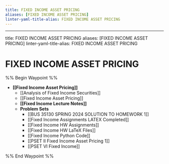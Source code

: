 ```yaml
---
title: FIXED INCOME ASSET PRICING
aliases: [FIXED INCOME ASSET PRICING]
linter-yaml-title-alias: FIXED INCOME ASSET PRICING
---
```


---

title: FIXED INCOME ASSET PRICING
aliases: [FIXED INCOME ASSET PRICING]
linter-yaml-title-alias: FIXED INCOME ASSET PRICING

# FIXED INCOME ASSET PRICING

%% Begin Waypoint %%
- **[[Fixed Income Asset Pricing]]**
	- [[Analysis of Fixed Income Securities]]
	- [[Fixed Income Asset Pricing]]
	- **[[Fixed Income Lecture Notes]]**
	- **Problem Sets**
		- [[BUS 35130 SPRING 2024 SOLUTION TO HOMEWORK 1]]
		- [[Fixed Income Assignments LATEX Completed]]
		- [[Fixed Income HW Assignments]]
		- [[Fixed Income HW LaTeX Files]]
		- [[Fixed Income Python Code]]
		- [[PSET II Fixed Income Asset Pricing 1]]
		- [[PSET VI Fixed Income]]

%% End Waypoint %%
